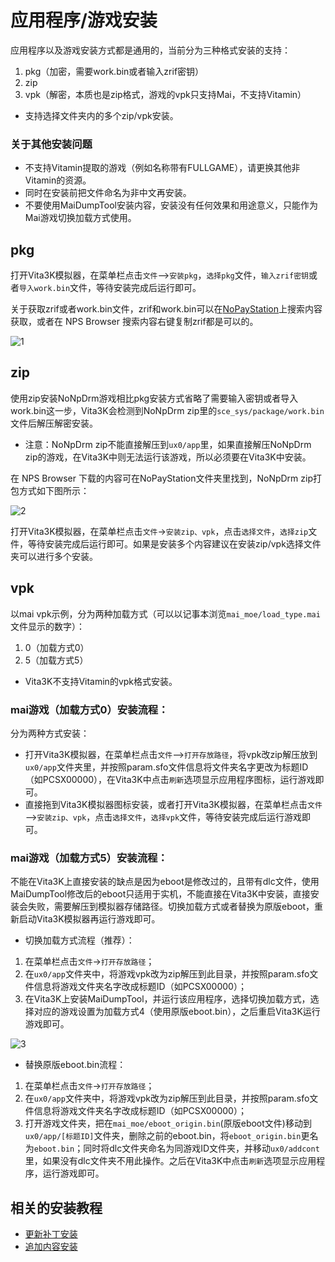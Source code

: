 # 应用程序/游戏安装
应用程序以及游戏安装方式都是通用的，当前分为三种格式安装的支持：
1. pkg（加密，需要work.bin或者输入zrif密钥）
2. zip
3. vpk（解密，本质也是zip格式，游戏的vpk只支持Mai，不支持Vitamin）

- 支持选择文件夹内的多个zip/vpk安装。

### 关于其他安装问题
- 不支持Vitamin提取的游戏（例如名称带有FULLGAME），请更换其他非Vitamin的资源。
- 同时在安装前把文件命名为非中文再安装。
- 不要使用MaiDumpTool安装内容，安装没有任何效果和用途意义，只能作为Mai游戏切换加载方式使用。

## pkg

打开Vita3K模拟器，在菜单栏点击`文件`—>`安装pkg`，`选择pkg`文件，`输入zrif密钥`或者`导入work.bin`文件，等待安装完成后运行即可。

关于获取zrif或者work.bin文件，zrif和work.bin可以在[NoPayStation](https://nopaystation.com)上搜索内容获取，或者在 NPS Browser 搜索内容右键复制zrif都是可以的。

![1](https://user-images.githubusercontent.com/61804715/131707016-03ff7df3-4891-4bec-8398-3311c88398f7.png)

## zip
使用zip安装NoNpDrm游戏相比pkg安装方式省略了需要输入密钥或者导入work.bin这一步，Vita3K会检测到NoNpDrm zip里的`sce_sys/package/work.bin`文件后解压解密安装。
- 注意：NoNpDrm zip不能直接解压到`ux0/app`里，如果直接解压NoNpDrm zip的游戏，在Vita3K中则无法运行该游戏，所以必须要在Vita3K中安装。

在 NPS Browser 下载的内容可在NoPayStation文件夹里找到，NoNpDrm zip打包方式如下图所示：

![2](https://user-images.githubusercontent.com/61804715/188533955-393d4953-5da9-4956-a49a-35a42eec4bbd.png)

打开Vita3K模拟器，在菜单栏点击`文件`->`安装zip、vpk`，点击`选择文件`，`选择zip`文件，等待安装完成后运行即可。如果是安装多个内容建议在安装zip/vpk选择文件夹可以进行多个安装。

## vpk
以mai vpk示例，分为两种加载方式（可以以记事本浏览`mai_moe/load_type.mai`文件显示的数字）：
1. 0（加载方式0）
2. 5（加载方式5）

- Vita3K不支持Vitamin的vpk格式安装。

### mai游戏（加载方式0）安装流程：
分为两种方式安装：
- 打开Vita3K模拟器，在菜单栏点击`文件`—>`打开存放路径`，将vpk改zip解压放到`ux0/app`文件夹里，并按照param.sfo文件信息将文件夹名字更改为标题ID（如PCSX00000），在Vita3K中点击`刷新`选项显示应用程序图标，运行游戏即可。
- 直接拖到Vita3K模拟器图标安装，或者打开Vita3K模拟器，在菜单栏点击`文件`—>`安装zip、vpk`，点击`选择文件`，`选择vpk`文件，等待安装完成后运行游戏即可。

### mai游戏（加载方式5）安装流程：
不能在Vita3K上直接安装的缺点是因为eboot是修改过的，且带有dlc文件，使用MaiDumpTool修改后的eboot只适用于实机，不能直接在Vita3K中安装，直接安装会失败，需要解压到模拟器存储路径。切换加载方式或者替换为原版eboot，重新启动Vita3K模拟器再运行游戏即可。
- 切换加载方式流程（推荐）：
1. 在菜单栏点击`文件`->`打开存放路径`；
2. 在`ux0/app`文件夹中，将游戏vpk改为zip解压到此目录，并按照param.sfo文件信息将游戏文件夹名字改成标题ID（如PCSX00000）；
3. 在Vita3K上安装MaiDumpTool，并运行该应用程序，选择切换加载方式，选择对应的游戏设置为加载方式4（使用原版eboot.bin），之后重启Vita3K运行游戏即可。

![3](https://user-images.githubusercontent.com/61804715/131707916-51a83901-f72e-4f99-a17f-fc4f8a090802.png)

- 替换原版eboot.bin流程：
1. 在菜单栏点击`文件`->`打开存放路径`；
2. 在`ux0/app`文件夹中，将游戏vpk改为zip解压到此目录，并按照param.sfo文件信息将游戏文件夹名字改成标题ID（如PCSX00000）；
3. 打开游戏文件夹，把在`mai_moe/eboot_origin.bin`(原版eboot文件)移动到`ux0/app/[标题ID]`文件夹，删除之前的eboot.bin，将`eboot_origin.bin`更名为`eboot.bin`；同时将dlc文件夹命名为同游戏ID文件夹，并移动`ux0/addcont`里，如果没有dlc文件夹不用此操作。之后在Vita3K中点击`刷新`选项显示应用程序，运行游戏即可。

## 相关的安装教程
- [更新补丁安装](http://croden1999.github.io/Vita3K-quick-guide/README_PATCH)
- [追加内容安装](http://croden1999.github.io/Vita3K-quick-guide/README_ADDCONT)
